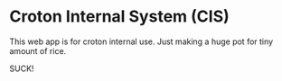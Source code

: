 # Croton Internal System (CIS)

This web app is for croton internal use. Just making a huge pot for tiny amount of rice.

SUCK!